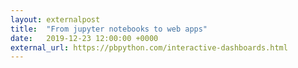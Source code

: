 ```yaml
---
layout: externalpost
title:  "From jupyter notebooks to web apps"
date:   2019-12-23 12:00:00 +0000
external_url: https://pbpython.com/interactive-dashboards.html 
---
```

